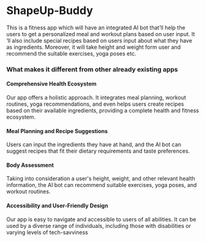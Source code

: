 # ShapeUp-Buddy
This is a fitness app which will have an integrated AI bot that’ll help the users to get a personalized meal and workout plans based on user input. 
It ‘ll also include special recipes based on users input about what they have as ingredients.
Moreover, it will take height and weight form user and recommend the suitable exercises, yoga poses etc.

<h3> What makes it different from other already existing apps </h3>
<h4> Comprehensive Health Ecosystem</h4>
Our app offers a holistic approach. It integrates meal planning, workout routines, yoga recommendations, and even helps users create recipes based on their available ingredients, providing a complete health and fitness ecosystem.
<h4> Meal Planning and Recipe Suggestions</h4>
Users can input the ingredients they have at hand, and the AI bot can suggest recipes that fit their dietary requirements and taste preferences. 
<h4> Body Assessment</h4>
Taking into consideration a user's height, weight, and other relevant health information, the AI bot can recommend suitable exercises, yoga poses, and workout routines. 
<h4>Accessibility and User-Friendly Design</h4>
Our app is easy to navigate and accessible to users of all abilities. It  can be used by a diverse range of individuals, including those with disabilities or varying levels of tech-savviness
